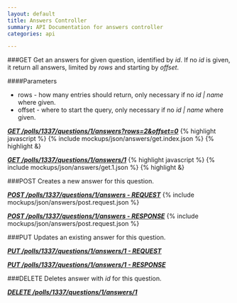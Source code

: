 ```yaml
---
layout: default
title: Answers Controller
summary: API Documentation for answers controller
categories: api

---
```


###GET
Get an answers for given question, identified by _id_.
If no _id_ is given, it return all answers, limited by _rows_ and starting by _offset_.

####Parameters
* rows - how many entries should return, only necessary if no _id | name_ where given.
* offset - where to start the query, only necessary if no _id | name_ where given.


_**[GET /polls/1337/questions/1/answers?rows=2&offset=0](https://github.com/newLoki/Pollex/blob/gh-pages/_includes/mockups/json/answers/get.index.json)**_
{% highlight javascript %}
    {% include mockups/json/answers/get.index.json %}
{% highlight &}

_**[GET /polls/1337/questions/1/answers/1](https://github.com/newLoki/Pollex/blob/gh-pages/_includes/mockups/json/answers/get.1.json)**_
{% highlight javascript %}
    {% include mockups/json/answers/get.1.json %}
{% highlight &}

###POST
Creates a new answer for this question.


_**[POST /polls/1337/questions/1/answers - REQUEST](https://github.com/newLoki/Pollex/blob/gh-pages/_includes/mockups/json/answers/post.request.json)**_
{% include mockups/json/answers/post.request.json %}

_**[POST /polls/1337/questions/1/answers - RESPONSE](https://github.com/newLoki/Pollex/blob/gh-pages/_includes/mockups/json/answers/post.response.json)**_
{% include mockups/json/answers/post.request.json %}

###PUT
Updates an existing answer for this question.


_**[PUT /polls/1337/questions/1/answers/1 - REQUEST](https://github.com/newLoki/Pollex/blob/gh-pages/_includes/mockups/json/answers/put.request.json)**_

_**[PUT /polls/1337/questions/1/answers/1 - RESPONSE](https://github.com/newLoki/Pollex/blob/gh-pages/_includes/mockups/json/answers/put.response.json)**_

###DELETE
Deletes answer with _id_ for this question.

_**[DELETE /polls/1337/questions/1/answers/1](https://github.com/newLoki/Pollex/blob/gh-pages/_includes/mockups/json/answers/delete.1.json)**_
